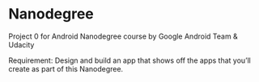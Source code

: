 # Nanodegree
Project 0 for Android Nanodegree course by Google Android Team &amp; Udacity

Requirement:
Design and build an app that shows off the apps that you’ll create as part of this Nanodegree.
